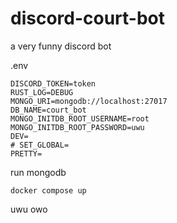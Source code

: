 # discord-court-bot
a very funny discord bot


.env
```
DISCORD_TOKEN=token
RUST_LOG=DEBUG
MONGO_URI=mongodb://localhost:27017
DB_NAME=court_bot
MONGO_INITDB_ROOT_USERNAME=root
MONGO_INITDB_ROOT_PASSWORD=uwu
DEV=
# SET_GLOBAL=
PRETTY=
```

run mongodb
```shell
docker compose up
```
uwu owo
```
